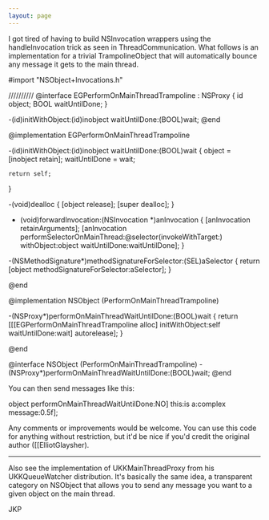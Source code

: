 ```yaml
---
layout: page
---
```


I got tired of having to build NSInvocation wrappers using the handleInvocation trick as seen in ThreadCommunication. What follows is an implementation for a trivial TrampolineObject that will automatically bounce any message it gets to the main thread.

    
#import "NSObject+Invocations.h"

//////////
@interface EGPerformOnMainThreadTrampoline : NSProxy {
	id object;
	BOOL waitUntilDone;
}

-(id)initWithObject:(id)inobject waitUntilDone:(BOOL)wait;
@end

@implementation EGPerformOnMainThreadTrampoline

-(id)initWithObject:(id)inobject waitUntilDone:(BOOL)wait
{
	object = [inobject retain];
	waitUntilDone = wait;

	return self;
}

-(void)dealloc
{
	[object release];
	[super dealloc];
}

- (void)forwardInvocation:(NSInvocation *)anInvocation 
{
	[anInvocation retainArguments];
	[anInvocation performSelectorOnMainThread:@selector(invokeWithTarget:)
							 withObject:object 
						  waitUntilDone:waitUntilDone];
}

-(NSMethodSignature*)methodSignatureForSelector:(SEL)aSelector
{
    return [object methodSignatureForSelector:aSelector];
}

@end

@implementation NSObject (PerformOnMainThreadTrampoline)

-(NSProxy*)performOnMainThreadWaitUntilDone:(BOOL)wait
{
	return [[[EGPerformOnMainThreadTrampoline alloc] initWithObject:self waitUntilDone:wait] autorelease];
}

@end


    
@interface NSObject (PerformOnMainThreadTrampoline)
-(NSProxy*)performOnMainThreadWaitUntilDone:(BOOL)wait;
@end


You can then send messages like this:

    
object performOnMainThreadWaitUntilDone:NO] this:is a:complex message:0.5f];


Any comments or improvements would be welcome. You can use this code for anything without restriction, but it'd be nice if you'd credit the original author ([[ElliotGlaysher).

----

Also see the implementation of UKKMainThreadProxy from his UKKQueueWatcher distribution.  It's basically the same idea, a transparent category on NSObject that allows you to send any message you want to a given object on the main thread.

JKP
